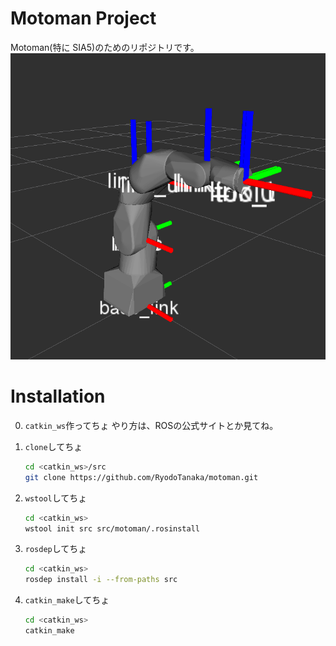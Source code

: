 # Motoman Project
Motoman(特に SIA5)のためのリポジトリです。
![SIA5](.image/sia5.png)

# Installation
0. `catkin_ws`作ってちょ
   やり方は、ROSの公式サイトとか見てね。

1. `clone`してちょ
   ```bash
   cd <catkin_ws>/src
   git clone https://github.com/RyodoTanaka/motoman.git
   ```

2. `wstool`してちょ
   ```bash
   cd <catkin_ws>
   wstool init src src/motoman/.rosinstall
   ```

3. `rosdep`してちょ
   ```bash
   cd <catkin_ws>
   rosdep install -i --from-paths src
   ```

4. `catkin_make`してちょ
   ```bash
   cd <catkin_ws>
   catkin_make
   ```
